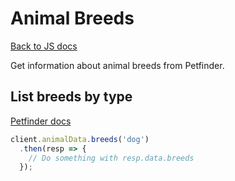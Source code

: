 # Animal Breeds

[Back to JS docs](README.md)

Get information about animal breeds from Petfinder.

## List breeds by type

[Petfinder docs](https://www.petfinder.com/developers/v2/docs/#get-animal-breeds)

```js
client.animalData.breeds('dog')
  .then(resp => {
    // Do something with resp.data.breeds
  });
```
